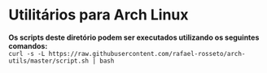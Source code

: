 # Utilitários para Arch Linux

**Os scripts deste diretório podem ser executados utilizando os seguintes comandos:**<br>
`curl -s -L https://raw.githubusercontent.com/rafael-rosseto/arch-utils/master/script.sh | bash`<br>

